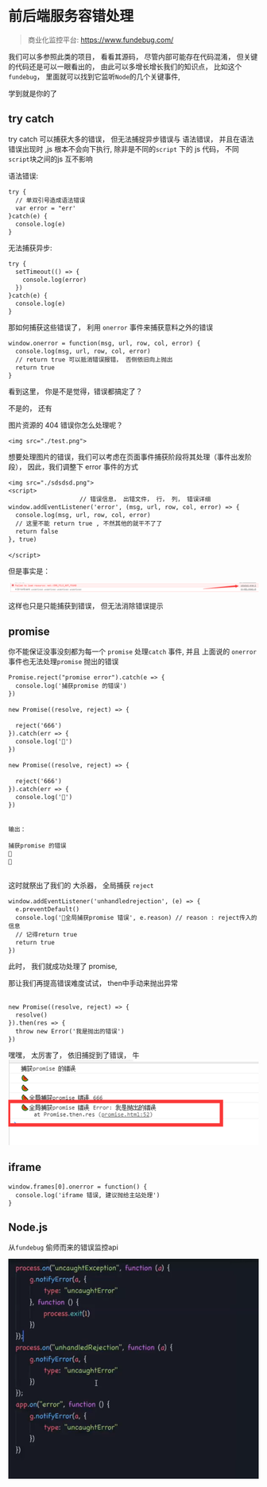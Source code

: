 # 前后端服务容错处理
> 商业化监控平台: https://www.fundebug.com/

我们可以多参照此类的项目， 看看其源码， 尽管内部可能存在代码混淆， 但关键的代码还是可以一眼看出的， 由此可以多增长增长我们的知识点， 比如这个`fundebug`， 里面就可以找到它监听`Node`的几个关键事件,

学到就是你的了



## try catch 

try catch 可以捕获大多的错误， 但无法捕捉异步错误与 语法错误， 并且在语法错误出现时 ,js 根本不会向下执行, 除非是不同的`script` 下的 js 代码， 不同`script`块之间的js 互不影响

语法错误: 
```
try {
  // 单双引号造成语法错误
  var error = "err'
}catch(e) {
  console.log(e)
}
```

无法捕获异步:
```
try {
  setTimeout(() => {
    console.log(error)
  })
}catch(e) {
  console.log(e)
}
```


那如何捕获这些错误了，  利用 `onerror` 事件来捕获意料之外的错误

```
window.onerror = function(msg, url, row, col, error) {
  console.log(msg, url, row, col, error)
  // return true 可以抵消错误报错， 否侧依旧向上抛出
  return true
}

```


看到这里， 你是不是觉得，错误都搞定了？ 

不是的， 还有

图片资源的 404 错误你怎么处理呢？
```
<img src="./test.png"> 
```

想要处理图片的错误，我们可以考虑在页面事件捕获阶段将其处理（事件出发阶段）， 因此，我们调整下 error 事件的方式

```
<img src="./sdsdsd.png">
<script>
                    // 错误信息， 出错文件， 行， 列， 错误详细
window.addEventListener('error', (msg, url, row, col, error) => {
  console.log(msg, url, row, col, error)
  // 这里不能 return true , 不然其他的就干不了了
  return false
}, true)

</script>
```


但是事实是： 

![](md_imgs/2019-03-11-23-11-51.png)


这样也只是只能捕获到错误， 但无法消除错误提示



## promise 

你不能保证没事没刻都为每一个 `promise` 处理`catch` 事件,  并且 上面说的 `onerror`事件也无法处理`promise` 抛出的错误

```
Promise.reject("promise error").catch(e => {
  console.log('捕获promise 的错误')
})

new Promise((resolve, reject) => {
  
  reject('666')
}).catch(err => {
  console.log('🍉')
})

new Promise((resolve, reject) => {
  
  reject('666')
}).catch(err => {
  console.log('🍉')
})


输出： 

捕获promise 的错误
🍉
🍉


```

这时就祭出了我们的 大杀器， 全局捕获 `reject`
```
window.addEventListener('unhandledrejection', (e) => {
  e.preventDefault()
  console.log('🍉全局捕获promise 错误', e.reason) // reason : reject传入的信息
  // 记得return true
  return true
})

```


此时， 我们就成功处理了 promise,


那让我们再提高错误难度试试， then中手动来抛出异常

```

new Promise((resolve, reject) => {
  resolve()
}).then(res => {
  throw new Error('我是抛出的错误')
})

```

嘿嘿， 太厉害了， 依旧捕捉到了错误， 牛
![](md_imgs/2019-03-11-23-25-39.png)



## iframe



```
window.frames[0].onerror = function() {
  console.log('iframe 错误, 建议抛给主站处理')
}

```



## Node.js

从`fundebug` 偷师而来的错误监控api

![](md_imgs/2019-03-11-23-36-19.png)



